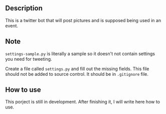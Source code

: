 Description
------------
This is a twitter bot that will post pictures and is supposed being used in an event.

Note
-----
`settings-sample.py` is literally a sample so it doesn't not contain
settings you need for tweeting.

Create a file called `settings.py` and fill out the missing
fields.
This file should not be added to source control. It should be in `.gitignore` file.

How to use
----------
This porject is still in development.
After finishing it, I will write here how to use.


